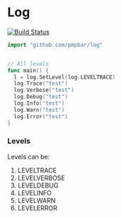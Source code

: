 # Log

[![Build Status](https://travis-ci.org/pmpbar/log.svg)](https://travis-ci.org/pmpbar/log)

```go
import "github.com/pmpbar/log"


// All levels
func main() {
  l = log.SetLevel(log.LEVELTRACE)
  log.Trace("test")
  log.Verbose("test")
  log.Debug("test")
  log.Info("test")
  log.Warn("test")
  log.Error("test")
}
```

### Levels
Levels can be:
1)	LEVELTRACE
1)	LEVELVERBOSE
1)	LEVELDEBUG
1)	LEVELINFO
1)	LEVELWARN
1)	LEVELERROR
